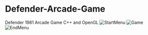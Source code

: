 # Defender-Arcade-Game
Defender 1981 Arcade Game C++ and OpenGL
![StartMenu](https://user-images.githubusercontent.com/51320191/129077955-dbacd357-b104-4c3e-bdfe-80ed1229fc8e.png)
![Game](https://user-images.githubusercontent.com/51320191/129077966-a412e483-50a2-42a8-944b-5f85c2fc3756.png)
![EndMenu](https://user-images.githubusercontent.com/51320191/129077974-87f781e9-14e2-440c-b0d5-314b41da992e.png)
